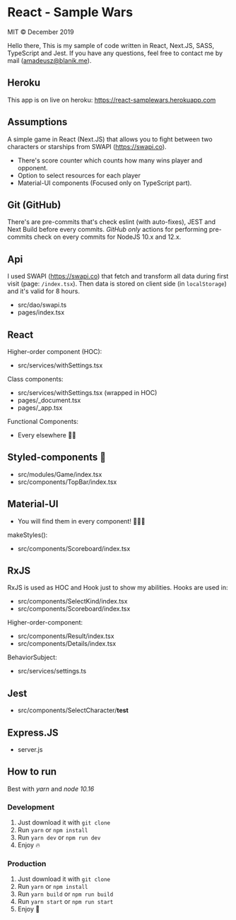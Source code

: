 # React - Sample Wars
MIT &copy; December 2019

Hello there,
This is my sample of code written in React, Next.JS, SASS, TypeScript and Jest.
If you have any questions, feel free to contact me by mail (amadeusz@blanik.me).

## Heroku
This app is on live on heroku:
https://react-samplewars.herokuapp.com

## Assumptions
A simple game in React (Next.JS) that allows you to fight between two characters or starships from SWAPI (https://swapi.co).
* There's score counter which counts how many wins player and opponent.
* Option to select resources for each player
* Material-UI components (Focused only on TypeScript part).

## Git (GitHub)
There's are pre-commits that's check eslint (with auto-fixes), JEST and Next Build before every commits.
*GitHub only* actions for performing pre-commits check on every commits for NodeJS 10.x and 12.x.

## Api
I used SWAPI (https://swapi.co) that fetch and transform all data during first visit (page: `/index.tsx`). Then data is stored on client side (in `localStorage`) and it's valid for 8 hours. 
 * src/dao/swapi.ts
 * pages/index.tsx
 
## React
Higher-order component (HOC):
 * src/services/withSettings.tsx
 
Class components:
 * src/services/withSettings.tsx (wrapped in HOC)
 * pages/_document.tsx
 * pages/_app.tsx
 
Functional Components:
 * Every elsewhere 🙌🏻
 
## Styled-components 💅
 * src/modules/Game/index.tsx
 * src/components/TopBar/index.tsx
 
## Material-UI
* You will find them in every component! 🤷🏻‍♂️

makeStyles():
 * src/components/Scoreboard/index.tsx

## RxJS
RxJS is used as HOC and Hook just to show my abilities.
Hooks are used in:
 * src/components/SelectKind/index.tsx
 * src/components/Scoreboard/index.tsx

Higher-order-component:
 * src/components/Result/index.tsx
 * src/components/Details/index.tsx
 
BehaviorSubject:
 * src/services/settings.ts

## Jest
* src/components/SelectCharacter/__test__

## Express.JS
* server.js

## How to run
Best with *yarn* and *node 10.16*

### Development
1. Just download it with `git clone`
2. Run `yarn` or `npm install`
3. Run `yarn dev` or `npm run dev`
4. Enjoy 🔥

### Production
1. Just download it with `git clone`
2. Run `yarn` or `npm install`
3. Run `yarn build` or `npm run build`
4. Run `yarn start` or `npm run start`
5. Enjoy 🚀

